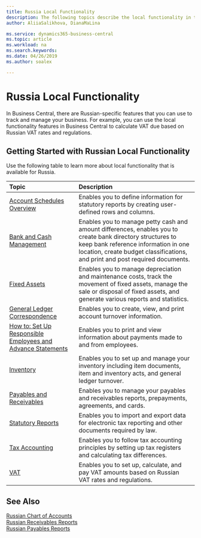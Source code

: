 ```yaml
---
title: Russia Local Functionality
description: The following topics describe the local functionality in the Russian version of Business Central.
author: AliiaSalikhova, DianaMaLina

ms.service: dynamics365-business-central
ms.topic: article
ms.workload: na
ms.search.keywords:
ms.date: 04/26/2019
ms.author: soalex

---
```

# Russia Local Functionality

In Business Central, there are Russian-specific features that you can use to track and manage your business. For example, you can use the local functionality features in Business Central to calculate VAT due based on Russian VAT rates and regulations.

## Getting Started with Russian Local Functionality

Use the following table to learn more about local functionality that is available for Russia.

| Topic                                                        | Description                                                  |
| :----------------------------------------------------------- | :----------------------------------------------------------- |
| [Account Schedules Overview](account-schedules-overview.md) | Enables you to define information for statutory reports by creating user-defined rows and columns. |
| [Bank and Cash Management](bank-and-cash-management.md) | Enables you to manage petty cash and amount differences, enables you to create bank directory structures to keep bank reference information in one location, create budget classifications, and print and post required documents. |
| [Fixed Assets](fixed-assets.md) | Enables you to manage depreciation and maintenance costs, track the movement of fixed assets, manage the sale or disposal of fixed assets, and generate various reports and statistics. |
| [General Ledger Correspondence](general-ledger-correspondence.md) | Enables you to create, view, and print account turnover information. |
| [How to: Set Up Responsible Employees and Advance Statements](How-to-Set-Up-Responsible-Employees-and-Advance-Statements.md) | Enables you to print and view information about payments made to and from employees. |
| [Inventory](Inventory.md)                                                | Enables you to set up and manage your inventory including item documents, item and inventory acts, and general ledger turnover. |
| [Payables and Receivables](Payables-and-Receivables.md)                                 | Enables you to manage your payables and receivables reports, prepayments, agreements, and cards. |
| [Statutory Reports](Statutory-Reports.md)                                        | Enables you to import and export data for electronic tax reporting and other documents required by law. |
| [Tax Accounting](Tax-Accounting.md)                                           | Enables you to follow tax accounting principles by setting up tax registers and calculating tax differences. |
| [VAT](VAT.md)                                                      | Enables you to set up, calculate, and pay VAT amounts based on Russian VAT rates and regulations. |

## See Also

[Russian Chart of Accounts](Russian-Chart-of-Accounts.md)  
[Russian Receivables Reports](Russian-Receivables-Reports.md)  
[Russian Payables Reports](Russian-Payables-Reports.md)  
